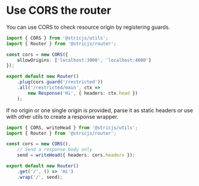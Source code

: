 # Use CORS the router
You can use CORS to check resource origin by registering guards.
```typescript
import { CORS } from '@stricjs/utils';
import { Router } from '@stricjs/router';

const cors = new CORS({
    allowOrigins: ['localhost:3000', 'localhost:4000']
});

export default new Router()
    .plug(cors.guard('/restricted'))
    .all('/restricted/main', ctx => 
        new Response('Hi', { headers: ctx.head })
    );
```

If no origin or one single origin is provided, parse it as static headers or 
use with other utils to create a response wrapper.
```typescript
import { CORS, writeHead } from '@stricjs/utils'; 
import { Router } from '@stricjs/router';

const cors = new CORS(),
    // Send a response body only
    send = writeHead({ headers: cors.headers });

export default new Router()
    .get('/', () => 'Hi')
    .wrap('/', send);
```

